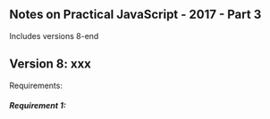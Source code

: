 ## Notes on Practical JavaScript - 2017 - Part 3
Includes versions 8-end

## Version 8: xxx

Requirements:


##### Requirement 1: 
